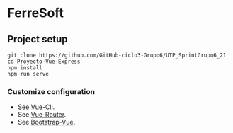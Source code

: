 # FerreSoft

## Project setup

```
git clone https://github.com/GitHub-ciclo3-Grupo6/UTP_SprintGrupo6_21
cd Proyecto-Vue-Express
npm install
npm run serve
```

### Customize configuration

- See [Vue-Cli](https://cli.vuejs.org/config/).
- See [Vue-Router](https://router.vuejs.org/).
- See [Bootstrap-Vue](https://bootstrap-vue.org/).
